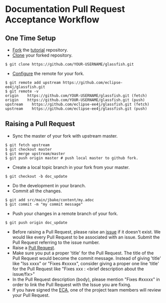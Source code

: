 # Documentation Pull Request Acceptance Workflow

## One Time Setup
* [Fork](https://help.github.com/articles/fork-a-repo/) the
[tutorial](https://github.com/eclipse-ee4j/glassfish/) repository.
* [Clone](https://help.github.com/articles/cloning-a-repository/)
your forked repository.
```
$ git clone https://github.com/YOUR-USERNAME/glassfish.git
```
* [Configure](https://help.github.com/articles/configuring-a-remote-for-a-fork/)
the remote for your fork.
```
$ git remote add upstream https://github.com/eclipse-ee4j/glassfish.git
$ git remote -v
origin    https://github.com/YOUR-USERNAME/glassfish.git (fetch)
origin    https://github.com/YOUR-USERNAME/glassfish.git (push)
upstream    https://github.com/eclipse-ee4j/glassfish.git (fetch)
upstream    https://github.com/eclipse-ee4j/glassfish.git (push)
```
## Raising a Pull Request
* Sync the master of your fork with upstream master.
```
$ git fetch upstream
$ git checkout master
$ git merge upstream/master
$ git push origin master # push local master to github fork.
```
* Create a local topic branch in your fork from your master.
```
$ git checkout -b doc_update
```
* Do the development in your branch.
* Commit all the changes.
```
$ git add src/main/jbake/content/my.adoc
$ git commit -m "my commit message"
```
* Push your changes in a remote branch of your fork.
```
$ git push origin doc_update
```
* Before raising a Pull Request, please raise an
[issue](https://github.com/eclipse-ee4j/glassfish/issues)
if it doesn't exist. We would like every Pull Request to be associated
with an issue. Submit the Pull Request referring to the issue number.
* Raise a [Pull Request](https://github.com/eclipse-ee4j/glassfish/pulls).
* Make sure you put a proper 'title' for the Pull Request. The title of
the Pull Request would become the commit message. Instead of giving
'title' like "Iss xxxx" or "Fixes #xxxxx", consider giving a proper one
line 'title' for the Pull Request like "Fixes xxx : <brief description
about the issue/fix>"
* In the Pull Request description (body), please mention "Fixes #xxxxx"
in order to link the Pull Request with the Issue you are fixing.
* If you have signed the [ECA](https://www.eclipse.org/legal/ECA.php),
one of the project team members will review your Pull Request.
